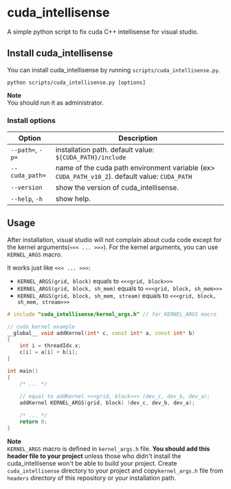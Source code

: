 # cuda_intellisense
A simple python script to fix cuda C++ intellisense for visual studio. 

## Install cuda_intellisense
You can install cuda_intellisense by running `scripts/cuda_intellisense.py`.   

```shell
python scripts/cuda_intellisense.py [options]
```

**Note**  
You should run it as administrator.

### Install options
|Option|Description|
|------|-----------|
|`--path=`, `-p=`|installation path. default value: `${CUDA_PATH}/include`|
|`--cuda_path=`|name of the cuda path environment variable (ex> `CUDA_PATH_v10_2`). default value: `CUDA_PATH`|
|`--version`|show the version of cuda_intellisense.|
|`--help`, `-h`|show help.|


## Usage
After installation, visual studio will not complain about cuda code except for the kernel arguments(`<<< ... >>>`).
For the kernel arguments, you can use `KERNEL_ARGS` macro.

It works just like `<<< ... >>>`: 
- `KERNEL_ARGS(grid, block)` equals to `<<<grid, block>>>`
- `KERNEL_ARGS(grid, block, sh_mem)` equals to `<<<grid, block, sh_mem>>>`
- `KERNEL_ARGS(grid, block, sh_mem, stream)` equals to `<<<grid, block, sh_mem, stream>>>`

```cpp
# include "cuda_intellisense/kernel_args.h" // for KERNEL_ARGS macro

// cuda kernel example
__global__ void addKernel(int* c, const int* a, const int* b)
{
    int i = threadIdx.x;
    c[i] = a[i] + b[i];
}

int main()
{
    /* ... */
    
    // equal to addKernel <<<grid, block>>> (dev_c, dev_b, dev_a);
    addKernel KERNEL_ARGS(grid, block) (dev_c, dev_b, dev_a);

    /* ... */
    return 0;
}
```

**Note**  
`KERNEL_ARGS` macro is defined in `kernel_args.h` file. 
**You should add this header file to your project** unless those who didn't install the cuda_intellisense won't be able to build your project.
Create `cuda_intellisense` directory to your project and copy`kernel_args.h` file from `headers` directory of this repository or your installation path.   
